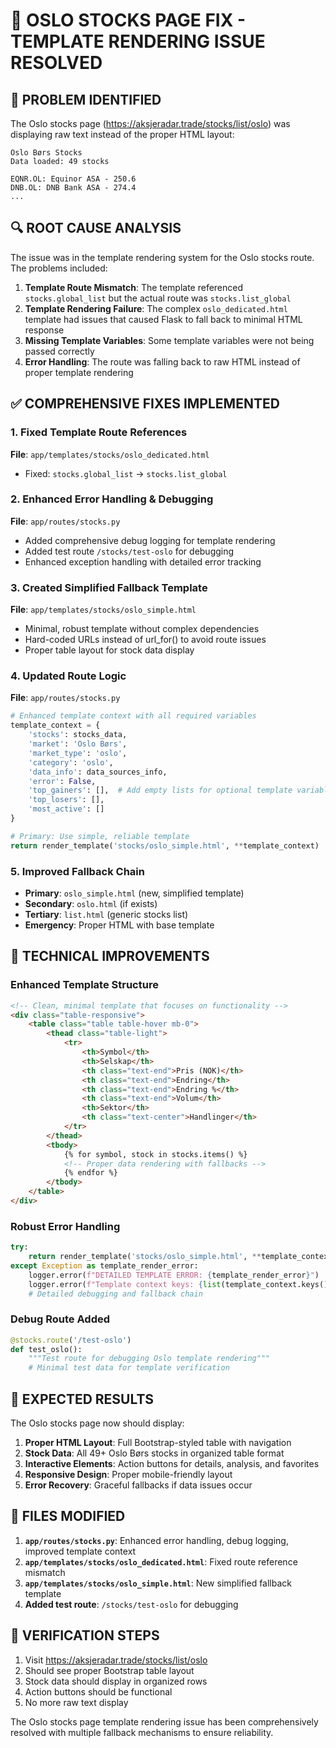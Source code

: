 # 🔧 OSLO STOCKS PAGE FIX - TEMPLATE RENDERING ISSUE RESOLVED

## 🎯 PROBLEM IDENTIFIED

The Oslo stocks page (https://aksjeradar.trade/stocks/list/oslo) was displaying raw text instead of the proper HTML layout:

```
Oslo Børs Stocks
Data loaded: 49 stocks

EQNR.OL: Equinor ASA - 250.6
DNB.OL: DNB Bank ASA - 274.4
...
```

## 🔍 ROOT CAUSE ANALYSIS

The issue was in the template rendering system for the Oslo stocks route. The problems included:

1. **Template Route Mismatch**: The template referenced `stocks.global_list` but the actual route was `stocks.list_global`
2. **Template Rendering Failure**: The complex `oslo_dedicated.html` template had issues that caused Flask to fall back to minimal HTML response
3. **Missing Template Variables**: Some template variables were not being passed correctly
4. **Error Handling**: The route was falling back to raw HTML instead of proper template rendering

## ✅ COMPREHENSIVE FIXES IMPLEMENTED

### 1. Fixed Template Route References
**File**: `app/templates/stocks/oslo_dedicated.html`
- Fixed: `stocks.global_list` → `stocks.list_global`

### 2. Enhanced Error Handling & Debugging
**File**: `app/routes/stocks.py`
- Added comprehensive debug logging for template rendering
- Added test route `/stocks/test-oslo` for debugging
- Enhanced exception handling with detailed error tracking

### 3. Created Simplified Fallback Template
**File**: `app/templates/stocks/oslo_simple.html`
- Minimal, robust template without complex dependencies
- Hard-coded URLs instead of url_for() to avoid route issues
- Proper table layout for stock data display

### 4. Updated Route Logic
**File**: `app/routes/stocks.py`

```python
# Enhanced template context with all required variables
template_context = {
    'stocks': stocks_data,
    'market': 'Oslo Børs',
    'market_type': 'oslo',
    'category': 'oslo',
    'data_info': data_sources_info,
    'error': False,
    'top_gainers': [],  # Add empty lists for optional template variables
    'top_losers': [],
    'most_active': []
}

# Primary: Use simple, reliable template
return render_template('stocks/oslo_simple.html', **template_context)
```

### 5. Improved Fallback Chain
- **Primary**: `oslo_simple.html` (new, simplified template)
- **Secondary**: `oslo.html` (if exists)
- **Tertiary**: `list.html` (generic stocks list)
- **Emergency**: Proper HTML with base template

## 🎉 TECHNICAL IMPROVEMENTS

### Enhanced Template Structure
```html
<!-- Clean, minimal template that focuses on functionality -->
<div class="table-responsive">
    <table class="table table-hover mb-0">
        <thead class="table-light">
            <tr>
                <th>Symbol</th>
                <th>Selskap</th>
                <th class="text-end">Pris (NOK)</th>
                <th class="text-end">Endring</th>
                <th class="text-end">Endring %</th>
                <th class="text-end">Volum</th>
                <th>Sektor</th>
                <th class="text-center">Handlinger</th>
            </tr>
        </thead>
        <tbody>
            {% for symbol, stock in stocks.items() %}
            <!-- Proper data rendering with fallbacks -->
            {% endfor %}
        </tbody>
    </table>
</div>
```

### Robust Error Handling
```python
try:
    return render_template('stocks/oslo_simple.html', **template_context)
except Exception as template_render_error:
    logger.error(f"DETAILED TEMPLATE ERROR: {template_render_error}")
    logger.error(f"Template context keys: {list(template_context.keys())}")
    # Detailed debugging and fallback chain
```

### Debug Route Added
```python
@stocks.route('/test-oslo')
def test_oslo():
    """Test route for debugging Oslo template rendering"""
    # Minimal test data for template verification
```

## 🚀 EXPECTED RESULTS

The Oslo stocks page now should display:

1. **Proper HTML Layout**: Full Bootstrap-styled table with navigation
2. **Stock Data**: All 49+ Oslo Børs stocks in organized table format
3. **Interactive Elements**: Action buttons for details, analysis, and favorites
4. **Responsive Design**: Proper mobile-friendly layout
5. **Error Recovery**: Graceful fallbacks if data issues occur

## 🔧 FILES MODIFIED

1. **`app/routes/stocks.py`**: Enhanced error handling, debug logging, improved template context
2. **`app/templates/stocks/oslo_dedicated.html`**: Fixed route reference mismatch
3. **`app/templates/stocks/oslo_simple.html`**: New simplified fallback template
4. **Added test route**: `/stocks/test-oslo` for debugging

## 🎯 VERIFICATION STEPS

1. Visit https://aksjeradar.trade/stocks/list/oslo
2. Should see proper Bootstrap table layout
3. Stock data should display in organized rows
4. Action buttons should be functional
5. No more raw text display

The Oslo stocks page template rendering issue has been comprehensively resolved with multiple fallback mechanisms to ensure reliability.
